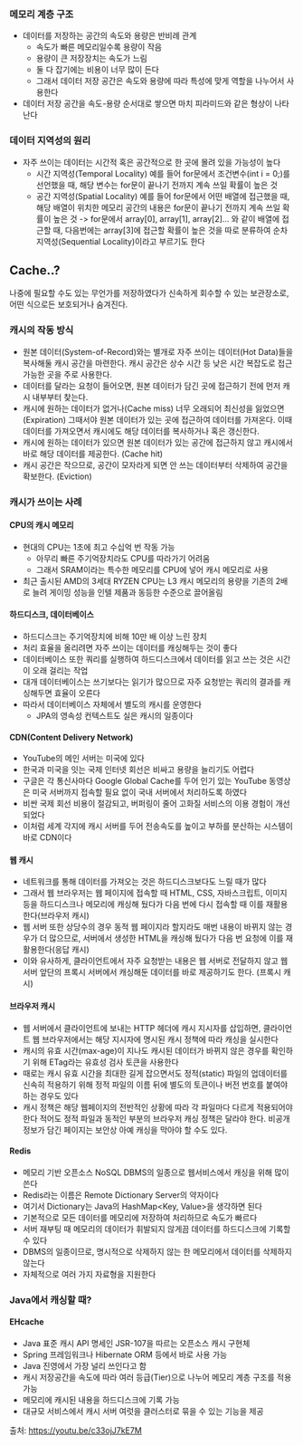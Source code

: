### 메모리 계층 구조

- 데이터를 저장하는 공간의 속도와 용량은 반비례 관계
  - 속도가 빠른 메모리일수록 용량이 작음
  - 용량이 큰 저장장치는 속도가 느림
  - 둘 다 잡기에는 비용이 너무 많이 든다
  - 그래서 데이터 저장 공간은 속도와 용량에 따라 특성에 맞게 역할을 나누어서 사용한다
- 데이터 저장 공간을 속도-용량 순서대로 쌓으면 마치 피라미드와 같은 형상이 나타난다

### 데이터 지역성의 원리

- 자주 쓰이는 데이터는 시간적 혹은 공간적으로 한 곳에 몰려 있을 가능성이 높다
  - 시간 지역성(Temporal Locality)
    예를 들어 for문에서 조건변수(int i = 0;)를 선언했을 때, 해당 변수는 for문이 끝나기 전까지 계속 쓰일 확률이 높은 것
  - 공간 지역성(Spatial Locality)
    예를 들어 for문에서 어떤 배열에 접근했을 때, 해당 배열이 위치한 메모리 공간의 내용은 for문이 끝나기 전까지 계속 쓰일 확률이 높은 것
    -> for문에서 array[0], array[1], array[2]... 와 같이 배열에 접근할 때, 다음번에는 array[3]에 접근할 확률이 높은 것을 따로 분류하여 순차 지역성(Sequential Locality)이라고 부르기도 한다

## Cache..?

나중에 필요할 수도 있는 무언가를 저장하였다가 신속하게 회수할 수 있는 보관장소로, 어떤 식으로든 보호되거나 숨겨진다.

### 캐시의 작동 방식

- 원본 데이터(System-of-Record)와는 별개로 자주 쓰이는 데이터(Hot Data)들을 복사해둘 캐시 공간을 마련한다. 캐시 공간은 상수 시간 등 낮은 시간 복잡도로 접근 가능한 곳을 주로 사용한다.
- 데이터를 달라는 요청이 들어오면, 원본 데이터가 담긴 곳에 접근하기 전에 먼저 캐시 내부부터 찾는다.
- 캐시에 원하는 데이터가 없거나(Cache miss) 너무 오래되어 최신성을 잃었으면(Expiration) 그때서야 원본 데이터가 있는 곳에 접근하여 데이터를 가져온다. 이때 데이터를 가져오면서 캐시에도 해당 데이터를 복사하거나 혹은 갱신한다.
- 캐시에 원하는 데이터가 있으면 원본 데이터가 있는 공간에 접근하지 않고 캐시에서 바로 해당 데이터를 제공한다. (Cache hit)
- 캐시 공간은 작으므로, 공간이 모자라게 되면 안 쓰는 데이터부터 삭제하여 공간을 확보한다. (Eviction)

### 캐시가 쓰이는 사례

#### CPU의 캐시 메모리

- 현대의 CPU는 1초에 최고 수십억 번 작동 가능
  - 아무리 빠른 주기억장치라도 CPU를 따라가기 어려움
  - 그래서 SRAM이라는 특수한 메모리를 CPU에 넣어 캐시 메모리로 사용
- 최근 출시된 AMD의 3세대 RYZEN CPU는 L3 캐시 메모리의 용량을 기존의 2배로 늘려 게이밍 성능을 인텔 제품과 동등한 수준으로 끌어올림

#### 하드디스크, 데이터베이스

- 하드디스크는 주기억장치에 비해 10만 배 이상 느린 장치
- 처리 효율을 올리려면 자주 쓰이는 데이터를 캐싱해두는 것이 좋다
- 데이터베이스 또한 쿼리를 실행하여 하드디스크에서 데이터를 읽고 쓰는 것은 시간이 오래 걸리는 작업
- 대개 데이터베이스는 쓰기보다는 읽기가 많으므로 자주 요청받는 쿼리의 결과를 캐싱해두면 효율이 오른다
- 따라서 데이터베이스 자체에서 별도의 캐시를 운영한다
  - JPA의 영속성 컨텍스트도 실은 캐시의 일종이다

#### CDN(Content Delivery Network)

- YouTube의 메인 서버는 미국에 있다
- 한국과 미국을 잇는 국제 인터넷 회선은 비싸고 용량을 늘리기도 어렵다
- 구글은 각 통신사마다 Google Global Cache를 두어 인기 있는 YouTube 동영상은 미국 서버까지 접속할 필요 없이 국내 서버에서 처리하도록 하였다
- 비싼 국제 회선 비용이 절감되고, 버퍼링이 줄어 고화질 서비스의 이용 경험이 개선되었다
- 이처럼 세계 각지에 캐시 서버를 두어 전송속도를 높이고 부하를 분산하는 시스템이 바로 CDN이다

#### 웹 캐시

- 네트워크를 통해 데이터를 가져오는 것은 하드디스크보다도 느릴 때가 많다
- 그래서 웹 브라우저는 웹 페이지에 접속할 때 HTML, CSS, 자바스크립트, 이미지 등을 하드디스크나 메모리에 캐싱해 뒀다가 다음 번에 다시 접속할 때 이를 재활용한다(브라우저 캐시)
- 웹 서버 또한 상당수의 경우 동적 웹 페이지라 할지라도 매번 내용이 바뀌지 않는 경우가 더 많으므로, 서버에서 생성한 HTML을 캐싱해 뒀다가 다음 번 요청에 이를 재활용한다(응답 캐시)
- 이와 유사하게, 클라이언트에서 자주 요청받는 내용은 웹 서버로 전달하지 않고 웹 서버 앞단의 프록시 서버에서 캐싱해둔 데이터를 바로 제공하기도 한다. (프록시 캐시)

#### 브라우저 캐시

- 웹 서버에서 클라이언트에 보내는 HTTP 헤더에 캐시 지시자를 삽입하면, 클라이언트 웹 브라우저에서는 해당 지시자에 명시된 캐시 정책에 따라 캐싱을 실시한다
- 캐시의 유효 시간(max-age)이 지나도 캐시된 데이터가 바뀌지 않은 경우를 확인하기 위해 ETag라는 유효성 검사 토큰을 사용한다
- 때로는 캐시 유효 시간을 최대한 길게 잡으면서도 정적(static) 파일의 업데이터를 신속히 적용하기 위해 정적 파일의 이름 뒤에 별도의 토큰이나 버전 번호를 붙여야 하는 경우도 있다
- 캐시 정책은 해당 웹페이지의 전반적인 상황에 따라 각 파일마다 다르게 적용되어야 한다 적어도 정적 파일과 동적인 부분의 브라우저 캐싱 정책은 달라야 한다. 비공개 정보가 담긴 페이지는 보안상 아예 캐싱을 막아야 할 수도 있다.

#### Redis

- 메모리 기반 오픈소스 NoSQL DBMS의 일종으로 웹서비스에서 캐싱을 위해 많이 쓴다
- Redis라는 이름은 Remote Dictionary Server의 약자이다
- 여기서 Dictionary는 Java의 HashMap<Key, Value>을 생각하면 된다
- 기본적으로 모든 데이터를 메모리에 저장하여 처리하므로 속도가 빠르다
- 서버 재부팅 때 메모리의 데이터가 휘발되지 않게끔 데이터를 하드디스크에 기록할 수 있다
- DBMS의 일종이므로, 명시적으로 삭제하지 않는 한 메모리에서 데이터를 삭제하지 않는다
- 자체적으로 여러 가지 자료형을 지원한다

### Java에서 캐싱할 때?

#### EHcache

- Java 표준 캐시 API 명세인 JSR-107을 따르는 오픈소스 캐시 구현체
- Spring 프레임워크나 Hibernate ORM 등에서 바로 사용 가능
- Java 진영에서 가장 널리 쓰인다고 함
- 캐시 저장공간을 속도에 따라 여러 등급(Tier)으로 나누어 메모리 계층 구조를 적용 가능
- 메모리에 캐시된 내용을 하드디스크에 기록 가능
- 대규모 서비스에서 캐시 서버 여럿을 클러스터로 묶을 수 있는 기능을 제공

출처: https://youtu.be/c33ojJ7kE7M
